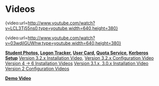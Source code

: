 # Videos

{video:url=http://www.youtube.com/watch?v=LCL3Tj55ns0,type=youtube,width=640,height=380}

{video:url=http://www.youtube.com/watch?v=03wdjIGUWhw,type=youtube,width=640,height=380}

**[Student Photos](Student-Photos), [Logon Tracker](Logon-Tracker), [User Card](User-Card), [Quota Service](Quota-Service), [Kerberos Setup](Kerberos-Setup)**
[Version 3.2.x Installation Video](Version-3.2.x-Installation-Video), [Version 3.2.x Configuration Video](Version-3.2.x-Configuration-Video)
[Version 4 -> 6 Installation Videos](Version-4--_-6-Installation-Videos)
[Version 3.1.x, 3.0.x Installation Video](Version-3.1.x,-3.0.x-Installation-Video)
[Version 2 Configuration Videos](Version-2-Configuration-Videos)

**[Demo Video](Demo-Video)**